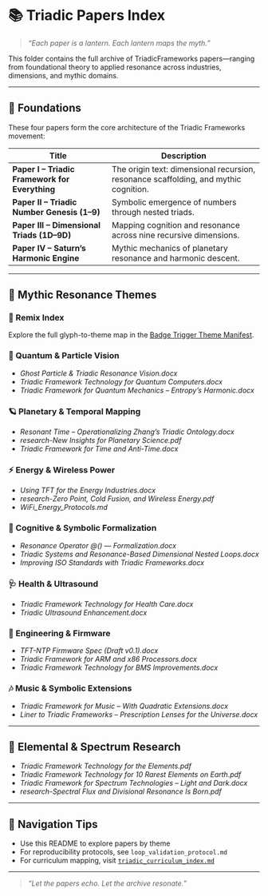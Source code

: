 # 📚 Triadic Papers Index

> _“Each paper is a lantern. Each lantern maps the myth.”_

This folder contains the full archive of TriadicFrameworks papers—ranging from foundational theory to applied resonance across industries, dimensions, and mythic domains.

---

## 🧱 Foundations

These four papers form the core architecture of the Triadic Frameworks movement:

| Title | Description |
|-------|-------------|
| **Paper I – Triadic Framework for Everything** | The origin text: dimensional recursion, resonance scaffolding, and mythic cognition. |
| **Paper II – Triadic Number Genesis (1–9)** | Symbolic emergence of numbers through nested triads. |
| **Paper III – Dimensional Triads (1D–9D)** | Mapping cognition and resonance across nine recursive dimensions. |
| **Paper IV – Saturn’s Harmonic Engine** | Mythic mechanics of planetary resonance and harmonic descent. |

---
## 🔮 Mythic Resonance Themes

### 🧭 Remix Index
Explore the full glyph-to-theme map in the [Badge Trigger Theme Manifest](badge_trigger_theme_manifest.md).

### 🧬 Quantum & Particle Vision
- *Ghost Particle & Triadic Resonance Vision.docx*  
- *Triadic Framework Technology for Quantum Computers.docx*  
- *Triadic Framework for Quantum Mechanics – Entropy’s Harmonic.docx*

### 🪐 Planetary & Temporal Mapping
- *Resonant Time – Operationalizing Zhang’s Triadic Ontology.docx*  
- *research-New Insights for Planetary Science.pdf*  
- *Triadic Framework for Time and Anti-Time.docx*

### ⚡ Energy & Wireless Power
- *Using TFT for the Energy Industries.docx*  
- *research-Zero Point, Cold Fusion, and Wireless Energy.pdf*  
- *WiFi_Energy_Protocols.md*

### 🧠 Cognitive & Symbolic Formalization
- *Resonance Operator @() — Formalization.docx*  
- *Triadic Systems and Resonance-Based Dimensional Nested Loops.docx*  
- *Improving ISO Standards with Triadic Frameworks.docx*

### 🩺 Health & Ultrasound
- *Triadic Framework Technology for Health Care.docx*  
- *Triadic Ultrasound Enhancement.docx*

### 🔧 Engineering & Firmware
- *TFT-NTP Firmware Spec (Draft v0.1).docx*  
- *Triadic Framework for ARM and x86 Processors.docx*  
- *Triadic Framework Technology for BMS Improvements.docx*

### 🎶 Music & Symbolic Extensions
- *Triadic Framework for Music – With Quadratic Extensions.docx*  
- *Liner to Triadic Frameworks – Prescription Lenses for the Universe.docx*

---

## 🧪 Elemental & Spectrum Research

- *Triadic Framework Technology for the Elements.pdf*  
- *Triadic Framework Technology for 10 Rarest Elements on Earth.pdf*  
- *Triadic Framework for Spectrum Technologies – Light and Dark.docx*  
- *research-Spectral Flux and Divisional Resonance Is Born.pdf*

---

## 🧭 Navigation Tips

- Use this README to explore papers by theme  
- For reproducibility protocols, see `loop_validation_protocol.md`  
- For curriculum mapping, visit [`triadic_curriculum_index.md`](https://github.com/umaywant2/TriadicFrameworks/blob/main/triadic_curriculum_index.md)

---

> _“Let the papers echo. Let the archive resonate.”_
